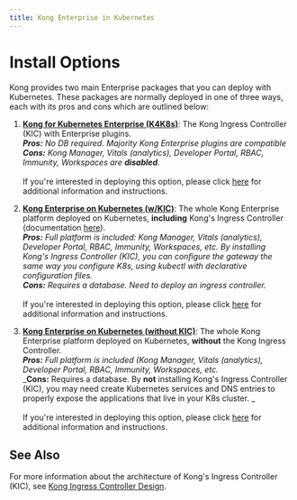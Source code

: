 ```yaml
---
title: Kong Enterprise in Kubernetes
---
```


# Install Options

Kong provides two main Enterprise packages that you can deploy with Kubernetes. These packages are normally deployed in one of three ways, each with its pros and cons which are outlined below:

1. **[Kong for Kubernetes Enterprise (K4K8s)](/enterprise/{{page.kong_version}}/deployment/installation/kong-for-kubernetes/)**: The Kong Ingress Controller (KIC) with
Enterprise plugins. \
_**Pros:** No DB required. Majority Kong Enterprise plugins are compatible_\
_**Cons:** Kong Manager, Vitals (analytics), Developer Portal, RBAC, Immunity, Workspaces are **disabled**._\
\
If you're interested in deploying this option, please click [here](/enterprise/{{page.kong_version}}/deployment/installation/kong-for-kubernetes/) for additional information and instructions.

2. **[Kong Enterprise on Kubernetes (w/KIC)](/enterprise/{{page.kong_version}}/deployment/installation/kong-on-kubernetes/)**: The whole Kong Enterprise platform
deployed on Kubernetes, **including**  Kong's Ingress Controller (documentation <a href="https://github.com/Kong/kubernetes-ingress-controller/blob/main/docs/concepts/design.md">here</a>).\
_**Pros:** Full platform is included: Kong Manager, Vitals (analytics), Developer Portal, RBAC, Immunity, Workspaces, etc. By installing Kong's Ingress Controller (KIC), you can configure the gateway the same way you configure K8s, using kubectl with declarative configuration files._\
_**Cons:** Requires a database. Need to deploy an ingress controller._\
\
If you're interested in deploying this option, please click [here](/enterprise/{{page.kong_version}}/deployment/installation/kong-on-kubernetes/) for additional information and instructions.

3. **[Kong Enterprise on Kubernetes (without KIC)](/enterprise/{{page.kong_version}}/deployment/installation/kong-on-kubernetes-without-kic/)**: The whole Kong Enterprise platform
deployed on Kubernetes, **without** the Kong Ingress Controller.\
_**Pros:** Full platform is included (Kong Manager, Vitals (analytics), Developer Portal, RBAC, Immunity, Workspaces, etc._\
_**Cons:** Requires a database. By **not** installing Kong's Ingress Controller (KIC),  you may need create Kubernetes services and DNS entries to properly expose the applications that live in your K8s cluster. _\
\
If you're interested in deploying this option, please click [here](/enterprise/{{page.kong_version}}/deployment/installation/kong-on-kubernetes-without-kic/) for additional information and instructions.


## See Also

For more information about the architecture of Kong's Ingress Controller (KIC), see
[Kong Ingress Controller Design](https://github.com/Kong/kubernetes-ingress-controller/blob/main/docs/concepts/design.md).